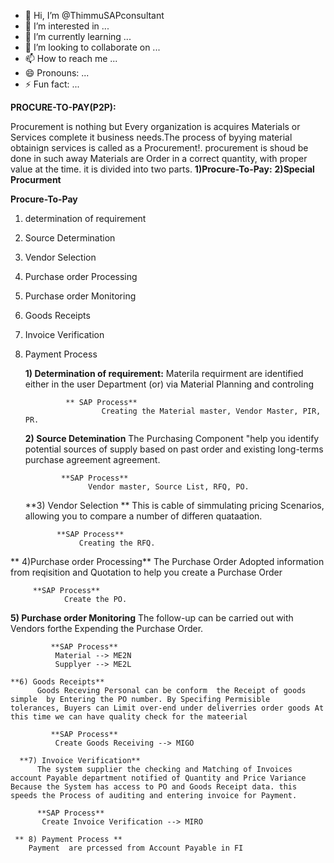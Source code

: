 - 👋 Hi, I’m @ThimmuSAPconsultant
- 👀 I’m interested in ...
- 🌱 I’m currently learning ...
- 💞️ I’m looking to collaborate on ...
- 📫 How to reach me ...
- 😄 Pronouns: ...
- ⚡ Fun fact: ...

<!---
ThimmuSAPconsultant/ThimmuSAPconsultant is a ✨ special ✨ repository because its `README.md` (this file) appears on your GitHub profile.
You can click the Preview link to take a look at your changes.
--->
**PROCURE-TO-PAY(P2P):**

Procurement is nothing but Every organization is acquires Materials or Services complete it business needs.The process of byying material obtainign services is called  as a Procurement!.
procurement is shoud be done in such away Materials are Order in a correct quantity, with proper value at the time. it is divided into two parts.
**1)Procure-To-Pay:**
**2)Special Procurment**

**Procure-To-Pay**

1) determination of requirement
2) Source Determination
3) Vendor Selection
4) Purchase order Processing
5) Purchase order Monitoring
6) Goods Receipts
7) Invoice Verification
8) Payment Process

   **1) Determination of requirement:**
              Materila requirment are identified either in the user Department (or) via Material Planning and controling
   
                ** SAP Process**
                        Creating the Material master, Vendor Master, PIR, PR.
   **2) Source Detemination**
          The Purchasing Component "help you identify potential sources of supply based on past order and existing long-terms purchase agreement agreement.

               **SAP Process**
                     Vendor master, Source List, RFQ, PO.
   
   **3) Vendor Selection **
             This is cable of simmulating pricing Scenarios, allowing you to compare a number of differen quataation.

              **SAP Process**
                   Creating the RFQ.
  ** 4)Purchase order Processing**
        The Purchase Order Adopted information from reqisition  and Quotation to help you create a Purchase Order
        
         **SAP Process**
                Create the PO.

  **5) Purchase order Monitoring**
         The follow-up  can be carried out with Vendors  forthe  Expending the Purchase Order.
         
             **SAP Process**
              Material --> ME2N
              Supplyer --> ME2L

    **6) Goods Receipts**
          Goods Receving Personal can be conform  the Receipt of goods simple  by Entering the PO number. By Specifing Permisible  tolerances, Buyers can Limit over-end under deliverries order goods At this time we can have quality check for the mateerial
 
             **SAP Process**
              Create Goods Receiving --> MIGO

      **7) Invoice Verification**
          The system supplier the checking and Matching of Invoices account Payable department notified of Quantity and Price Variance Because the System has access to PO and Goods Receipt data. this speeds the Process of auditing and entering invoice for Payment.
          
          **SAP Process**
           Create Invoice Verification --> MIRO

     ** 8) Payment Process **
        Payment  are prcessed from Account Payable in FI
        
          
